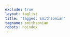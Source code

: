 ```yaml
---
exclude: true
layout: taglist
title: "Tagged: smithsonian"
tagname: smithsonian
robots: noindex
---
```

